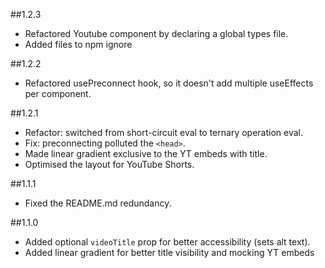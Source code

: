 ##1.2.3

- Refactored Youtube component by declaring a global types file.
- Added files to npm ignore

##1.2.2

- Refactored usePreconnect hook, so it doesn't add multiple useEffects per component.

##1.2.1

- Refactor: switched from short-circuit eval to ternary operation eval.
- Fix: preconnecting polluted the `<head>`.
- Made linear gradient exclusive to the YT embeds with title.
- Optimised the layout for YouTube Shorts.

##1.1.1

- Fixed the README.md redundancy.

##1.1.0

- Added optional `videoTitle` prop for better accessibility (sets alt text).
- Added linear gradient for better title visibility and mocking YT embeds
